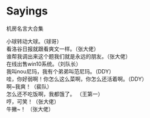 # Sayings
机房名言大合集  

小球转动大球。（球哥）  
看洛谷日报就跟看爽文一样。（张大佬）  
谁帮我调出来这个题我们就是永远的朋友。（张大佬）  
在线出售win10系统。（刘队长）  
我叫nou尼玛，我有个弟弟叫范尼玛。（DDY）   
哇，你好弱啊！你怎么这么菜啊，你怎么还活着啊。（DDY）  
啊\~我爽！（裴队）   
怎么还不吃饭啊，我都饿了。 （王第一）   
哼，可笑！（张大佬）   
牛撇\~！ （张大佬）   
